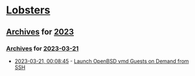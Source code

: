 # [Lobsters](../../../README.md)

## [Archives](../../index.md) for [2023](../index.md)

### [Archives](../../index.md) for [2023-03-21](index.md)

* [2023-03-21, 00:08:45](https://lobste.rs/s/ozsdjz/launch_openbsd_vmd_guests_on_demand_from) - [Launch OpenBSD vmd Guests on Demand from SSH](https://jonwillia.ms/2023/03/20/vmctl-ssh)
